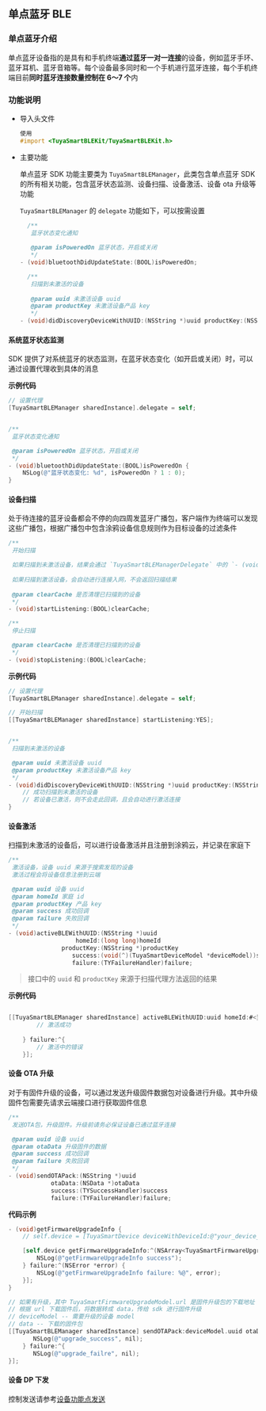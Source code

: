 ## 单点蓝牙 BLE



### 单点蓝牙介绍

单点蓝牙设备指的是具有和手机终端**通过蓝牙一对一连接**的设备，例如蓝牙手环、蓝牙耳机、蓝牙音箱等。每个设备最多同时和一个手机进行蓝牙连接，每个手机终端目前**同时蓝牙连接数量控制在 6～7 个**内

### 功能说明

- 导入头文件

  ```objective-c
  使用
  #import <TuyaSmartBLEKit/TuyaSmartBLEKit.h>
  ```

- 主要功能

  单点蓝牙 SDK 功能主要类为 `TuyaSmartBLEManager`，此类包含单点蓝牙 SDK 的所有相关功能，包含蓝牙状态监测、设备扫描、设备激活、设备 ota 升级等功能

  `TuyaSmartBLEManager` 的 `delegate` 功能如下，可以按需设置

  ```objective-c
    /**
     蓝牙状态变化通知
    
     @param isPoweredOn 蓝牙状态，开启或关闭
     */
  - (void)bluetoothDidUpdateState:(BOOL)isPoweredOn;
  
    /**
     扫描到未激活的设备
    
     @param uuid 未激活设备 uuid
     @param productKey 未激活设备产品 key
     */
  - (void)didDiscoveryDeviceWithUUID:(NSString *)uuid productKey:(NSString *)productKey;
  ```


#### 系统蓝牙状态监测

SDK 提供了对系统蓝牙的状态监测，在蓝牙状态变化（如开启或关闭）时，可以通过设置代理收到具体的消息

**示例代码**

```objective-c
// 设置代理
[TuyaSmartBLEManager sharedInstance].delegate = self;


/**
 蓝牙状态变化通知

 @param isPoweredOn 蓝牙状态，开启或关闭
 */
- (void)bluetoothDidUpdateState:(BOOL)isPoweredOn {
    NSLog(@"蓝牙状态变化: %d", isPoweredOn ? 1 : 0);
}
```



#### 设备扫描

处于待连接的蓝牙设备都会不停的向四周发蓝牙广播包，客户端作为终端可以发现这些广播包，根据广播包中包含涂鸦设备信息规则作为目标设备的过滤条件

```objective-c
/**
 开始扫描

 如果扫描到未激活设备，结果会通过 `TuyaSmartBLEManagerDelegate` 中的 `- (void)didDiscoveryDeviceWithUUID:(NSString *)uuid productKey:(NSString *)productKey` 返回;
 
 如果扫描到激活设备，会自动进行连接入网，不会返回扫描结果
 
 @param clearCache 是否清理已扫描到的设备
 */
- (void)startListening:(BOOL)clearCache;

/**
 停止扫描

 @param clearCache 是否清理已扫描到的设备
 */
- (void)stopListening:(BOOL)clearCache;
```



**示例代码**

```objective-c
// 设置代理
[TuyaSmartBLEManager sharedInstance].delegate = self;

// 开始扫描
[[TuyaSmartBLEManager sharedInstance] startListening:YES];


/**
 扫描到未激活的设备

 @param uuid 未激活设备 uuid
 @param productKey 未激活设备产品 key
 */
- (void)didDiscoveryDeviceWithUUID:(NSString *)uuid productKey:(NSString *)productKey {
    // 成功扫描到未激活的设备
    // 若设备已激活，则不会走此回调，且会自动进行激活连接
}
```



#### 设备激活

扫描到未激活的设备后，可以进行设备激活并且注册到涂鸦云，并记录在家庭下

```objective-c
/**
 激活设备，设备 uuid 来源于搜索发现的设备
 激活过程会将设备信息注册到云端

 @param uuid 设备 uuid
 @param homeId 家庭 id
 @param productKey 产品 key
 @param success 成功回调
 @param failure 失败回调
 */
- (void)activeBLEWithUUID:(NSString *)uuid
                   homeId:(long long)homeId
               productKey:(NSString *)productKey
                  success:(void(^)(TuyaSmartDeviceModel *deviceModel))success
                  failure:(TYFailureHandler)failure;
```

>接口中的 `uuid` 和 `productKey` 来源于扫描代理方法返回的结果



**示例代码**

```objective-c

[[TuyaSmartBLEManager sharedInstance] activeBLEWithUUID:uuid homeId:#<当前家庭的 home id> productKey:productKey success:^(TuyaSmartDeviceModel *deviceModel) {
        // 激活成功
        
    } failure:^{
        // 激活中的错误
    }];
```



#### 设备 OTA 升级

对于有固件升级的设备，可以通过发送升级固件数据包对设备进行升级。其中升级固件包需要先请求云端接口进行获取固件信息

```objective-c
/**
 发送OTA包，升级固件。升级前请务必保证设备已通过蓝牙连接

 @param uuid 设备 uuid
 @param otaData 升级固件的数据
 @param success 成功回调
 @param failure 失败回调
 */
- (void)sendOTAPack:(NSString *)uuid
            otaData:(NSData *)otaData
            success:(TYSuccessHandler)success
            failure:(TYFailureHandler)failure;
```

**代码示例**

```objective-c
- (void)getFirmwareUpgradeInfo {
    // self.device = [TuyaSmartDevice deviceWithDeviceId:@"your_device_id"];

    [self.device getFirmwareUpgradeInfo:^(NSArray<TuyaSmartFirmwareUpgradeModel *> *upgradeModelList) {
        NSLog(@"getFirmwareUpgradeInfo success");
    } failure:^(NSError *error) {
        NSLog(@"getFirmwareUpgradeInfo failure: %@", error);
    }];
}

// 如果有升级，其中 TuyaSmartFirmwareUpgradeModel.url 是固件升级包的下载地址
// 根据 url 下载固件后，将数据转成 data，传给 sdk 进行固件升级
// deviceModel -- 需要升级的设备 model
// data -- 下载的固件包
[[TuyaSmartBLEManager sharedInstance] sendOTAPack:deviceModel.uuid otaData:data success:^{
       NSLog(@"upgrade_success", nil);
    } failure:^{
       NSLog(@"upgrade_failre", nil);
}];

```



#### 设备 DP 下发

控制发送请参考[设备功能点发送](https://tuyainc.github.io/tuyasmart_home_ios_sdk_doc/zh-hans/resource/Device.html#%E8%AE%BE%E5%A4%87%E5%8A%9F%E8%83%BD%E7%82%B9)